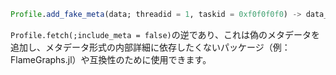 ```julia
Profile.add_fake_meta(data; threadid = 1, taskid = 0xf0f0f0f0) -> data_with_meta
```

`Profile.fetch(;include_meta = false)`の逆であり、これは偽のメタデータを追加し、メタデータ形式の内部詳細に依存したくないパッケージ（例：FlameGraphs.jl）や互換性のために使用できます。
